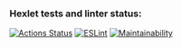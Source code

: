 ### Hexlet tests and linter status:
[![Actions Status](https://github.com/Wicked93/frontend-project-11/workflows/hexlet-check/badge.svg)](https://github.com/Wicked93/frontend-project-11/actions)
[![ESLint](https://github.com/Wicked93/frontend-project-11/actions/workflows/ESLint.yml/badge.svg)](https://github.com/Wicked93/frontend-project-11/actions/workflows/ESLint.yml)
[![Maintainability](https://api.codeclimate.com/v1/badges/f86246cb482e4c257649/maintainability)](https://codeclimate.com/github/Wicked93/frontend-project-11/maintainability)